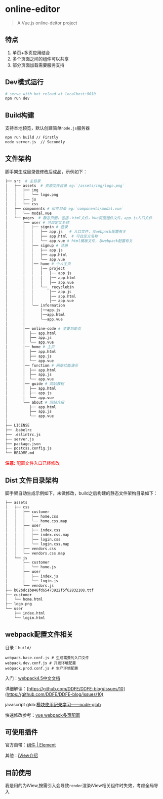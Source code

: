 # online-editor

> A Vue.js online-deitor project

## 特点

1. 单页+多页应用结合
2. 多个页面之间的组件可以共享
2. 部分页面加载需要服务支持

## Dev模式运行

``` bash
# serve with hot reload at localhost:8010
npm run dev
```

## Build构建

支持本地预览，默认创建简单`node.js`服务器
``` bash
npm run build // Firstly
node server.js  // Secondly
```

## 文件架构
脚手架生成目录做修改后成品，示例如下：
```bash
├── src  # 主目录
│   ├── assets  # 资源文件目录 eg:`/assets/img/logo.png`
│   │   ├── img
│   │   │   └── logo.png
│   │   ├── js
│   │   └── css
│   ├── components # 组件目录 eg:`components/modal.vue`
│   │   └── modal.vue
│   └── pages  # 静态页面，包括：html文件，Vue页面组件文件，app.js入口文件
│       ├── user # 可自定义名称
│       │   ├── signin # 登录
│       │   │   ├── app.js   # 入口文件，与webpack配置有关
│       │   │   ├── app.html  # 可自定义名称
│       │   │   └── app.vue # html模板文件，与webpack配置有关
│       │   ├── signup # 注册
│       │   │   ├── app.js
│       │   │   ├── app.html
│       │   │   └── app.vue
│       │   │── home # 个人主页
│       │   │   │── project
│       │   │   │   │── app.js
│       │   │   │   │── app.html
│       │   │   │   │── app.vue
│       │   │   └──_ recyclebin
│       │   │       │── app.js
│       │   │       │── app.html
│       │   │       │── app.vue
│       │   └── information
│       │       │──app.js
│       │       │──app.html
│       │       └──app.vue
│       │
│       │── online-code # 主要功能页
│       │  ├── app.html
│       │  ├── app.js
│       │  └── app.vue   
│       │── home # 主页
│       │  ├── app.html
│       │  ├── app.js
│       │  └── app.vue
│       │── function # 网站功能演示
│       │  ├── app.html
│       │  ├── app.js
│       │  └── app.vue
│       │── guide # 网站教程
│       │  ├── app.html
│       │  ├── app.js
│       │  └── app.vue
│       └── about # 网站介绍
│          ├── app.html
│          ├── app.js
│          └── app.vue
│             
├── LICENSE
├── .babelrc
├── .eslintrc.js
├── server.js
├── package.json
├── postcss.config.js
└── README.md
```

<font color="red"> **注意:** 配置文件入口已经修改 </font>

## Dist 文件目录架构

脚手架自动生成示例如下，未做修改，build之后构建的静态文件架构目录如下：
```bash
├── assets
│   ├── css
│   │   ├── customer
│   │   │   ├── home.css
│   │   │   └── home.css.map
│   │   ├── user
│   │   │   ├── index.css
│   │   │   ├── index.css.map
│   │   │   ├── login.css
│   │   │   └── login.css.map
│   │   ├── vendors.css
│   │   └── vendors.css.map
│   └── js
│       ├── customer
│       │   └── home.js
│       ├── user
│       │   ├── index.js
│       │   └── login.js
│       └── vendors.js
├── b02bdc1b846fd65473922f5f62832108.ttf
├── customer
│   └── home.html
├── logo.png
└── user
    ├── index.html
    └── login.html
```

## webpack配置文件相关

目录：`build/`
```
webpack.base.conf.js # 生成需要的入口文件
webpack.dev.conf.js # 开发环境配置
webpack.prod.conf.js # 生产环境配置
```

入门：[webpack4.5中文文档](https://doc.webpack-china.org/concepts/)

详细解读：[https://github.com/DDFE/DDFE-blog/issues/10](https://github.com/DDFE/DDFE-blog/issues/10)

javascript glob:[模块使用记录学习——node-glob](https://blog.csdn.net/tangxiaolang101/article/details/53931145)

快速修改参考：[vue webpack多页配置](https://segmentfault.com/a/1190000011161704)


## 可使用插件
官方自带：[组件 | Element](https://element.eleme.io/#/zh-CN/component/breadcrumb)

其他：[iView介绍](https://www.iviewui.com/docs/guide/introduce)

## 目前使用
我是用的为iView,按需引入会导致`render`渲染iView相关组件时失效，考虑全局导入
